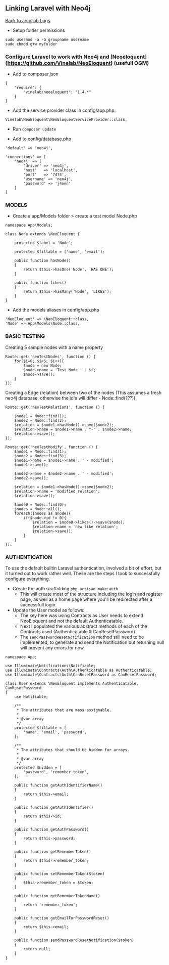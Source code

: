 ## Linking Laravel with Neo4j

[Back to arcollab Logs](/README.md)

* Setup folder permissions
```
sudo usermod -a -G groupname username
sudo chmod g+w myfolder
```

### Configure Laravel to work with Neo4j and [Neoeloquent] (https://github.com/Vinelab/NeoEloquent) (usefull OGM)

* Add to composer.json

```
{
    "require": {
        "vinelab/neoeloquent": "1.4.*"
    }
}
```

* Add the service provider class in config/app.php:

`Vinelab\NeoEloquent\NeoEloquentServiceProvider::class,`

* Run `composer update` 

* Add to config/database.php

```
'default' => 'neo4j',

'connections' => [
    'neo4j' => [
        'driver' => 'neo4j',
        'host'   => 'localhost',
        'port'   => '7474',
        'username' => 'neo4j',
        'password' => 'j4oen'
    ]
]
```


### MODELS

* Create a app/Models folder > create a test model Node.php

```
namespace App\Models;

class Node extends \NeoEloquent {
 
    protected $label = 'Node';

    protected $fillable = ['name', 'email'];
    
    public function hasNode()
    {
        return $this->hasOne('Node', 'HAS ONE');
    }

	public function likes()
	{
		return $this->hasMany('Node', 'LIKES');
    }
}
```

* Add the models aliases in config/app.php

```
'NeoEloquent' => \NeoEloquent::class,
'Node' => App\Models\Node::class,
```

### BASIC TESTING

Creating 5 sample nodes with a name property
```
Route::get('neoTestNodes', function () {
	for($i=0; $i<5; $i++){
		$node = new Node;
	    $node->name = 'Test Node ' . $i;
	    $node->save();
	}
});
```

Creating a Edge (relation) between two of the nodes
(This assumes a fresh neo4j database, otherwise the id's will differ - Node::find(???))

```
Route::get('neoTestRelations', function () {

	$node1 = Node::find(1);
	$node2 = Node::find(2);
	$relation = $node1->hasNode()->save($node2);
	$relation->name = $node1->name . "-" . $node2->name;
	$relation->save();
});
```


```
Route::get('neoTestModify', function () {
	$node1 = Node::find(1);
	$node2 = Node::find(3);
	$node1->name = $node1->name . ' - modified';
	$node1->save();
	
	$node2->name = $node2->name . ' - modified';
	$node2->save();
	
	$relation = $node1->hasNode()->save($node2);
	$relation->name = 'modified relation';
	$relation->save();
	
	$node0 = Node::find(0);
	$nodes = Node::all();
    foreach($nodes as $node){
    	if($node->id != 0){
	    	$relation = $node0->likes()->save($node);
			$relation->name = 'new like relation';
			$relation->save();
    	}
    }
});
```

### AUTHENTICATION

To use the default builtin Laravel authentication, involved a bit of effort, but it turned out to work rather well.
These are the steps I took to successfully configure everything.

* Create the auth scaffolding `php artisan make:auth`
	- This will create most of the structure including the login and register page, as well as a home page where you'll be redirected after a successfull login.
* Update the User model as follows:
 	- The key here was using Contracts as User needs to extend NeoEloquent and not the default Authenticatable.
 	- Next I populated the various abstract methods of each of the Contracts used (Authenticatable & CanResetPassword)
 	- The `sendPasswordResetNotification` method still need to be implemented, to generate and send the Notification but returning null will prevent any errors for now.

```
namespace App;

use Illuminate\Notifications\Notifiable;
use Illuminate\Contracts\Auth\Authenticatable as Authenticatable;
use Illuminate\Contracts\Auth\CanResetPassword as CanResetPassword;

class User extends \NeoEloquent implements Authenticatable, CanResetPassword
{
    use Notifiable;

    /**
     * The attributes that are mass assignable.
     *
     * @var array
     */
    protected $fillable = [
        'name', 'email', 'password',
    ];

    /**
     * The attributes that should be hidden for arrays.
     *
     * @var array
     */
    protected $hidden = [
        'password', 'remember_token',
    ];
    
    public function getAuthIdentifierName()
	{
	    return $this->email;
	}
	
    public function getAuthIdentifier()
	{
	    return $this->id;
	}
	
	public function getAuthPassword()
	{
	    return $this->password;
	}
	
	public function getRememberToken()
	{
	    return $this->remember_token;
	}
	
	public function setRememberToken($token)
	{
	    $this->remember_token = $token;
	}
	
	public function getRememberTokenName()
	{
	    return 'remember_token';
	}
	
	public function getEmailForPasswordReset()
	{
	    return $this->email;
	}
		
	public function sendPasswordResetNotification($token)
	{
	    return null;
	}
}
```
